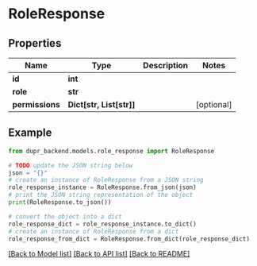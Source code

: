 # RoleResponse


## Properties

Name | Type | Description | Notes
------------ | ------------- | ------------- | -------------
**id** | **int** |  | 
**role** | **str** |  | 
**permissions** | **Dict[str, List[str]]** |  | [optional] 

## Example

```python
from dupr_backend.models.role_response import RoleResponse

# TODO update the JSON string below
json = "{}"
# create an instance of RoleResponse from a JSON string
role_response_instance = RoleResponse.from_json(json)
# print the JSON string representation of the object
print(RoleResponse.to_json())

# convert the object into a dict
role_response_dict = role_response_instance.to_dict()
# create an instance of RoleResponse from a dict
role_response_from_dict = RoleResponse.from_dict(role_response_dict)
```
[[Back to Model list]](../README.md#documentation-for-models) [[Back to API list]](../README.md#documentation-for-api-endpoints) [[Back to README]](../README.md)


